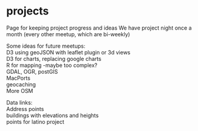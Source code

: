 # projects
Page for keeping project progress and ideas
We have project night once a month (every other meetup, which are bi-weekly)

Some ideas for future meetups:  
D3 using geoJSON with leaflet plugin or 3d views  
D3 for charts, replacing google charts  
R for mapping -maybe too complex?  
GDAL, OGR, postGIS  
MacPorts  
geocaching  
More OSM  

Data links:  
Address points  
buildings with elevations and heights  
points for latino project  
